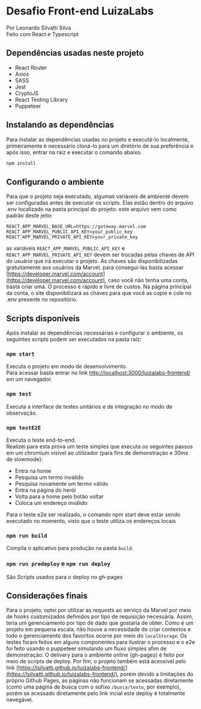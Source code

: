 # Desafio Front-end LuizaLabs

Por Leonardo Silvatti Silva \
Feito com React e Typescript

## Dependências usadas neste projeto

- React Router
- Axios
- SASS
- Jest
- CryptoJS
- React Testing Library
- Puppeteer

## Instalando as dependências

Para instalar as dependências usadas no projeto e executá-lo localmente, primeiramente é necessário cloná-lo para um diretório de sua preferência e após isso, entrar na raíz e executar o comando abaixo.

```sh
npm install
```

## Configurando o ambiente

Para que o projeto seja executado, algumas variáveis de ambiente devem ser configuradas antes de executar os scripts. Elas estão dentro do arquivo .env localizado na pasta principal do projeto. este arquivo vem como padrão deste jeito:

```
REACT_APP_MARVEL_BASE_URL=https://gateway.marvel.com
REACT_APP_MARVEL_PUBLIC_API_KEY=your_public_key
REACT_APP_MARVEL_PRIVATE_API_KEY=your_private_key
```

as variáveis `REACT_APP_MARVEL_PUBLIC_API_KEY` e `REACT_APP_MARVEL_PRIVATE_API_KEY` devem ser trocadas pelas chaves de API do usuário que irá executar o projeto. As chaves são disponibilizadas gratuitamente aos usuários da Marvel. para conseguí-las basta acessar [https://developer.marvel.com/account](https://developer.marvel.com/account), caso você não tenha uma conta, basta criar uma. O processo é rápido e livre de custos. Na página principal da conta, o site disponibilizará as chaves para que você as copie e cole no .env presente no repositório.

## Scripts disponíveis

Após instalar as dependências necessárias e configurar o ambiente, os seguintes scripts podem ser executados na pasta raíz:

### `npm start`

Executa o projeto em modo de desenvolvimento. \
Para acessar basta entrar no link [http://localhost:3000/luizalabs-frontend/](http://localhost:3000/luizalabs-frontend/) em um navegador.

### `npm test`

Executa a interface de testes unitários e de integração no modo de observação.

### `npm testE2E`

Executa o teste end-to-end. \
Realizei para esta prova um teste simples que executa os seguintes passos em um chromium visível ao utilizador (para fins de demonstraçäo e 30ms de slowmode):

- Entra na home
- Pesquisa um termo inválido
- Pesquisa novamente um termo válido
- Entra na página do herói
- Volta para a home pelo botão voltar
- Coloca um endereço inválido

Para o teste e2e ser realizado, o comando npm start deve estar sendo executado no momento, visto que o teste utiliza os endereços locais

### `npm run build`

Compila o aplicativo para produção na pasta `build`.

### `npm run predeploy` e `npm run deploy`

São Scripts usados para o deploy no gh-pages

## Considerações finais

Para o projeto, optei por utilizar as requests ao serviço da Marvel por meio de hooks customizados definidos por tipo de requisição necessária. Assim, teria um gerenciamento por tipo de dado que gostaria de obter. Como é um projeto em pequena escala, não houve a necessidade de criar contextos e todo o gerenciamento dos favoritos ocorre por meio do `localStorage`. Os testes foram feitos em alguns componentes para ilustrar o processo e o e2e foi feito usando o puppeteer simulando um fluxo simples afim de demonstração.
O delivery para o ambiente online (gh-pages) é feito por meio de scripts de deploy.
Por fim, o projeto também está acessível pelo link [https://lsilvatti.github.io/luizalabs-frontend/](https://lsilvatti.github.io/luizalabs-frontend/), porém devido a limitações do próprio Github Pages, as páginas não funcionam se acessadas diretamente (como uma página de busca com o sufixo `/busca/texto`, por exemplo), porém se acessado diretamente pelo link incial este deploy é totalmente navegável.
